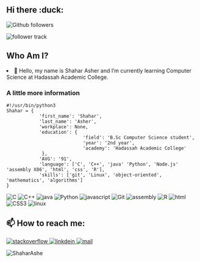 <section>
  <h1> Hi there :duck:</h1>
</section>

<section>
  <p>
    <img src="https://img.shields.io/github/followers/ShaharAshe?style=social&label=Follow" alt="Github followers"/>
  </p>
 
  <p>
    <img src="https://komarev.com/ghpvc/?username=ShaharAshe&style=flat-square" alt="follower track">
    <!--<img src="https://komarev.com/ghpvc/?username=ShaharAshe&style=for-the-badge" alt="follower track">-->
  </p>
</section>

<section>
  <h2>Who Am I?</h2>
</section>

<section>
  <uo>
    <li>🌱 Hello, my name is Shahar Asher and I’m currently learning Computer Science at Hadassah Academic College.</li>
  </uo>

  <h3>A little more information</h3>

```python3
#!/usr/bin/python3
Shahar = {
            'first_name': 'Shahar',
            'last_name': 'Asher',
            'workplace': None,
            'education': {
                            'field': 'B.Sc Computer Science student',
                            'year': '2nd year',
                            'academy': 'Hadassah Academic College'
             },
            'AVG': '91',
            'language': ['C', 'C++', 'java' 'Python', 'Node.js' 'assembly X86', 'html', 'css', 'R'],
            'skills': ['git', 'Linux', 'object-oriented', 'mathematics', 'algorithms']
}
```
  <p>
    <!--<a href="https://chromedino.com/">-->
      <img src="https://img.shields.io/badge/c%20-%2300599C.svg?&style=for-the-badge&logo=c&logoColor=white" alt="C"/>
      <img src="https://img.shields.io/badge/c++%20-%2300599C.svg?&style=for-the-badge&logo=c%2B%2B&logoColor=white" alt="C++"/>
      <img src="https://img.shields.io/badge/Java-007396?&style=for-the-badge&logo=java" alt="java"/>
      <img src="https://img.shields.io/badge/python%20-%2314354C.svg?&style=for-the-badge&logo=python&logoColor=white" alt="Python"/>
      <img src="https://img.shields.io/badge/JavaScript-F7DF1E?&style=for-the-badge&logo=javascript&logoColor=black" alt="javascript"/>
      <img src="https://img.shields.io/badge/git%20-%23F05033.svg?&style=for-the-badge&logo=git&logoColor=white" alt="Git"/>
      <img src="https://img.shields.io/badge/Assembly-blueviolet?&style=for-the-badge&logo=assemblyscript" alt="assembly"/>
      <img src="https://img.shields.io/badge/Language-R-blue?&style=for-the-badge&logo=r&logoColor=white" alt="R"/>
      <img src="https://img.shields.io/badge/HTML5-red?&style=for-the-badge&logo=html5&logoColor=white" alt="html"/>
      <img src="https://img.shields.io/badge/CSS3-blue?&style=for-the-badge&logo=css3&logoColor=white" alt="CSS3"/>
      <img src="https://img.shields.io/badge/OS-Linux-blue?&style=for-the-badge&logo=linux&logoColor=white" alt="linux"/>
    <!--</a>-->
  </p>
</section>

<section>
  <h2> 📫 How to reach me: </h2>
</section>

<section>
 <p>
   <a href="https://stackoverflow.com/users/20755219/shahar">
    <img src="https://img.shields.io/badge/Stack%20Overflow-grey?style=for-the-badge&logo=stackoverflow" alt="stackoverflow"/>
  </a>
  <a href="https://www.linkedin.com/in/shahar-asher-71ba82219/">
    <img src="https://img.shields.io/badge/LinkedIn-0077B5?style=for-the-badge&logo=linkedin&logoColor=white" alt="linkdein"/>
  </a>

   <a href="mailto:shaharas30@gmail.com">
    <img src="https://img.shields.io/badge/Contact%20me-Email-blue?style=for-the-badge&logo=mail.ru&logoColor=white" alt="mail"/>
  </a>
</p>
</section>


<section>
  <img src="https://github-readme-stats.vercel.app/api/top-langs?username=ShaharAshe&show_icons=true&locale=en&layout=compact" alt="ShaharAshe" />
</section>


<!--
**ShaharAshe/ShaharAshe** is a ✨ _special_ ✨ repository because its `README.md` (this file) appears on your GitHub profile.

Here are some ideas to get you started:

- 🔭 I’m currently working on ...
- 🌱 I’m currently learning ...
- 👯 I’m looking to collaborate on ...
- 🤔 I’m looking for help with ...
- 💬 Ask me about ...
- 📫 How to reach me: ...
- 😄 Pronouns: ...
- ⚡ Fun fact: ...
-->
